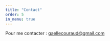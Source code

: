 ```yaml
---
title: "Contact"
order: 5
in_menu: true
---
```

Pour me contacter : [gaellecouraud@gmail.com](mailto:gaellecouraud@gmail.com) 